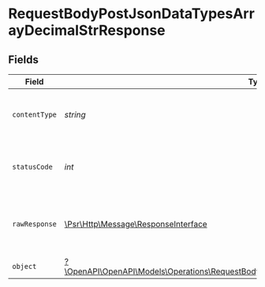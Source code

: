 # RequestBodyPostJsonDataTypesArrayDecimalStrResponse


## Fields

| Field                                                                                                                                                                             | Type                                                                                                                                                                              | Required                                                                                                                                                                          | Description                                                                                                                                                                       |
| --------------------------------------------------------------------------------------------------------------------------------------------------------------------------------- | --------------------------------------------------------------------------------------------------------------------------------------------------------------------------------- | --------------------------------------------------------------------------------------------------------------------------------------------------------------------------------- | --------------------------------------------------------------------------------------------------------------------------------------------------------------------------------- |
| `contentType`                                                                                                                                                                     | *string*                                                                                                                                                                          | :heavy_check_mark:                                                                                                                                                                | HTTP response content type for this operation                                                                                                                                     |
| `statusCode`                                                                                                                                                                      | *int*                                                                                                                                                                             | :heavy_check_mark:                                                                                                                                                                | HTTP response status code for this operation                                                                                                                                      |
| `rawResponse`                                                                                                                                                                     | [\Psr\Http\Message\ResponseInterface](https://www.php-fig.org/psr/psr-7/#33-psrhttpmessageresponseinterface)                                                                      | :heavy_check_mark:                                                                                                                                                                | Raw HTTP response; suitable for custom response parsing                                                                                                                           |
| `object`                                                                                                                                                                          | [?\OpenAPI\OpenAPI\Models\Operations\RequestBodyPostJsonDataTypesArrayDecimalStrResponseBody](../../Models/Operations/RequestBodyPostJsonDataTypesArrayDecimalStrResponseBody.md) | :heavy_minus_sign:                                                                                                                                                                | OK                                                                                                                                                                                |